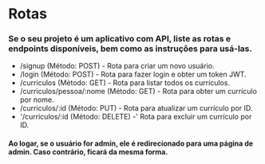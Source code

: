 # Rotas
### Se o seu projeto é um aplicativo com API, liste as rotas e endpoints disponíveis, bem como as instruções para usá-las.

- /signup (Método: POST) - Rota para criar um novo usuário.
- /login (Método: POST) - Rota para fazer login e obter um token JWT.
- /curriculos (Método: GET) - Rota para listar todos os currículos.
- /curriculos/pessoa/:nome (Método: GET) - Rota para obter um currículo por nome.
- /curriculos/:id (Método: PUT) - Rota para atualizar um currículo por ID.
- '/curriculos/:id (Método: DELETE) -' Rota para excluir um currículo por ID.

#### Ao logar, se o usuário for admin, ele é redirecionado para uma página de admin. Caso contrário, ficará da mesma forma. 